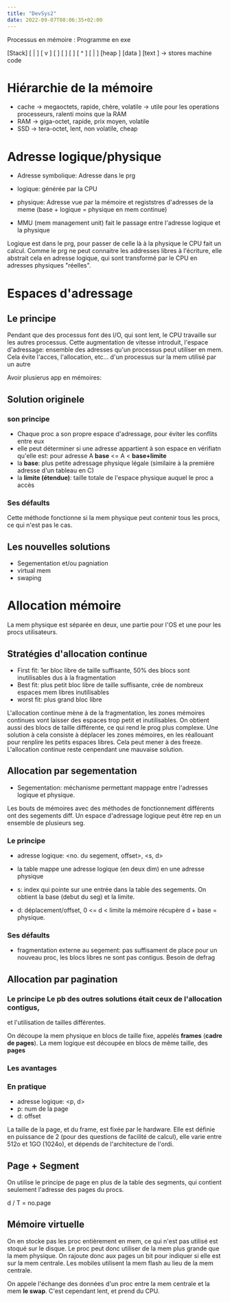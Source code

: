 ```yaml
---
title: "DevSys2"
date: 2022-09-07T08:06:35+02:00
---
```


Processus en mémoire : Programme en exe

[Stack] [  |  ] [  v  ] [     ] [     ] [     ] [  ^  ] [  |  ] [heap ] [data ]
[text ] -> stores machine code

# Hiérarchie de la mémoire 

- cache -> megaoctets, rapide, chère, volatile -> utile pour les operations
  processeurs, ralenti moins que la RAM
- RAM -> giga-octet, rapide, prix moyen, volatile
- SSD -> tera-octet, lent, non volatile, cheap

# Adresse logique/physique

- Adresse symbolique: Adresse dans le prg
- logique: générée par la CPU
- physique: Adresse vue par la mémoire et registstres d'adresses de la meme
  (base + logique = physique en mem continue)

- MMU (mem management unit) fait le passage entre l'adresse logique et la
  physique

Logique est dans le prg, pour passer de celle là à la physique le CPU fait un
calcul. Comme le prg ne peut connaitre les addresses libres à l'écriture, elle
abstrait cela en adresse logique, qui sont transformé par le CPU en adresses
physiques "réelles".

# Espaces d'adressage 

## Le principe 

Pendant que des processus font des I/O, qui sont lent, le CPU travaille sur les
autres processus. Cette augmentation de vitesse introduit, l'espace d'adressage:
ensemble des adresses qu'un processus peut utiliser en mem. Cela évite l'acces,
l'allocation, etc... d'un processus sur la mem utilisé par un autre 

Avoir plusierus app en mémoires: 

## Solution originele  

### son principe 

- Chaque proc a son propre espace d'adressage, pour éviter les conflits entre
  eux
- elle peut déterminer si une adresse appartient à son espace en vérifiatn
  qu'elle est: pour adresse A **base** <= A < **base+limite**
- la **base**: plus petite adressage physique légale (similaire à la première
  adresse d'un tableau en C)
- la **limite (étendue)**: taille totale de l'espace physique auquel le proc a
  accès

### Ses défaults 

Cette méthode fonctionne si la mem physique peut contenir tous les procs, ce qui
n'est pas le cas.

## Les nouvelles solutions 

- Segementation et/ou pagniation 
- virtual mem
- swaping 

# Allocation mémoire 

La mem physique est séparée en deux, une partie pour l'OS et une pour les procs
utilisateurs.

## Stratégies d'allocation continue 

- First fit: 1er bloc libre de taille suffisante, 50% des blocs sont
  inutilisables dus à la fragmentation
- Best fit: plus petit bloc libre de taille suffisante, crée de nombreux espaces
  mem libres inutilisables
- worst fit: plus grand bloc libre

L'allocation continue mène à de la fragmentation, les zones mémoires continues
vont laisser des espaces trop petit et inutilisables. On obtient aussi des blocs
de taille différente, ce qui rend le prog plus complexe. Une solution à cela
consiste à déplacer les zones mémoires, en les réallouant pour renplire les
petits espaces libres. Cela peut mener à des freeze. L'allocation continue reste
cenpendant une mauvaise solution.

## Allocation par segementation 

- Segementation: méchanisme permettant mappage entre l'adresses logique et
  physique.

Les bouts de mémoires avec des méthodes de fonctionnement différents ont des
segements diff. Un espace d'adressage logique peut être rep en un ensemble de
plusieurs seg.

### Le principe 

- adresse logique: <no. du segement, offset>, <s, d>
- la table mappe une adresse logique (en deux dim) en une adresse physique

- s: index qui pointe sur une entrée dans la table des segements. On obtient la
  base (debut du seg) et la limite.
- d: déplacement/offset, 0 <= d < limite la mémoire récupère d + base =
  physique.

### Ses défaults 

- fragmentation externe au segement: pas suffisament de place pour un nouveau
  proc, les blocs libres ne sont pas contigus. Besoin de defrag

## Allocation par pagination 


### Le principe Le pb des outres solutions était ceux de l'allocation contigus,
et l'utilisation de tailles différentes.

On découpe la mem physique en blocs de taille fixe, appelés **frames** (**cadre
de pages**). La mem logique est découpée en blocs de même taille, des **pages**

### Les avantages 

### En pratique 

- adresse logique: <p, d>
- p: num de la page 
- d: offset 

La taille de la page, et du frame, est fixée par le hardware. Elle est définie
en puissance de 2 (pour des questions de facilité de calcul), elle varie entre
512o et 1GO (1024o), et dépends de l'architecture de l'ordi.

## Page + Segment 

On utilise le principe de page en plus de la table des segments, qui contient
seulement l'adresse des pages du procs.

d / T = no.page

## Mémoire virtuelle 

On en stocke pas les proc entièrement en mem, ce qui n'est pas utilisé est
stoqué sur le disque. Le proc peut donc utiliser de la mem plus grande que la
mem physique. On rajoute donc aux pages un bit pour indiquer si elle est sur la
mem centrale. Les mobiles utilisent la mem flash au lieu de la mem centrale.

On appele l'échange des données d'un proc entre la mem centrale et la mem **le
swap**. C'est cependant lent, et prend du CPU.

